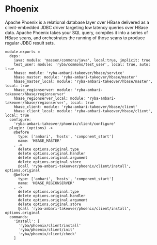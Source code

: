 
# Phoenix

Apache Phoenix is a relational database layer over HBase delivered as a client-embedded
JDBC driver targeting low latency queries over HBase data. Apache Phoenix takes
your SQL query, compiles it into a series of HBase scans, and orchestrates the
running of those scans to produce regular JDBC result sets.

    module.exports =
      deps:
        java: module: 'masson/commons/java', local:true, implicit: true
        test_user: module: 'ryba/commons/test_user', local: true, auto: true
        hbase: module: 'ryba-ambari-takeover/hbase/service'
        hbase_master: module: 'ryba-ambari-takeover/hbase/master'
        hbase_master_local: module: 'ryba-ambari-takeover/hbase/master', local: true
        hbase_regionserver: module: 'ryba-ambari-takeover/hbase/regionserver'
        hbase_regionserver_local: module: 'ryba-ambari-takeover/hbase/regionserver', local: true
        hbase_client: module: 'ryba-ambari-takeover/hbase/client'
        hbase_client_local: module: 'ryba-ambari-takeover/hbase/client', local: true
      configure:
        'ryba-ambari-takeover/phoenix/client/configure'
      plugin: (options) ->
        @before
          type: ['ambari', 'hosts', 'component_start']
          name: 'HBASE_MASTER'
        , ->
          delete options.original.type
          delete options.original.handler
          delete options.original.argument
          delete options.original.store
          @call 'ryba-ambari-takeover/phoenix/client/install', options.original
        @before
          type: ['ambari', 'hosts', 'component_start']
          name: 'HBASE_REGIONSERVER'
        , ->
          delete options.original.type
          delete options.original.handler
          delete options.original.argument
          delete options.original.store
          @call 'ryba-ambari-takeover/phoenix/client/install', options.original
      commands:
        'install': [
          'ryba/phoenix/client/install'
          'ryba/phoenix/client/init'
          'ryba/phoenix/client/check'
        ]

